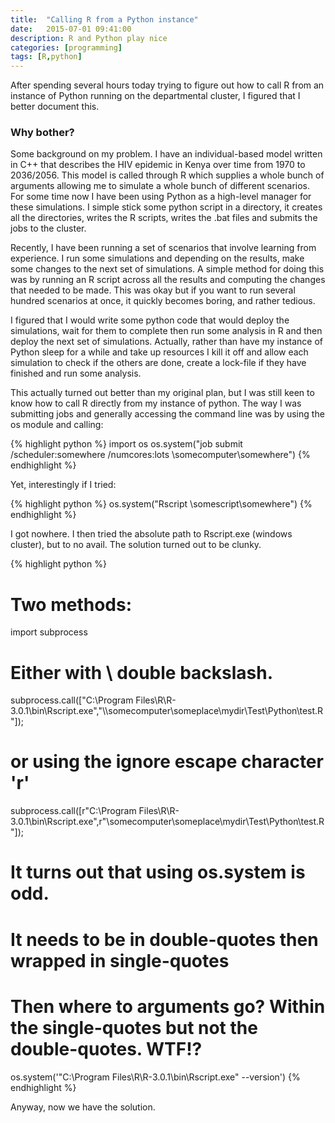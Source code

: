 ```yaml
---
title:  "Calling R from a Python instance"
date:   2015-07-01 09:41:00
description: R and Python play nice
categories: [programming]
tags: [R,python]
---
```


After spending several hours today trying to figure out how to call R from an instance of Python running on the departmental cluster, I figured that I better document this.

### Why bother?

Some background on my problem. I have an individual-based model written in C++ that describes the HIV epidemic in Kenya over time from 1970 to 2036/2056. This model is called through R which supplies a whole bunch of arguments allowing me to simulate a whole bunch of different scenarios. For some time now I have been using Python as a high-level manager for these simulations. I simple stick some python script in a directory, it creates all the directories, writes the R scripts, writes the .bat files and submits the jobs to the cluster.

Recently, I have been running a set of scenarios that involve learning from experience. I run some simulations and depending on the results, make some changes to the next set of simulations. A simple method for doing this was by running an R script across all the results and computing the changes that needed to be made. This was okay but if you want to run several hundred scenarios at once, it quickly becomes boring, and rather tedious.

I figured that I would write some python code that would deploy the simulations, wait for them to complete then run some analysis in R and then deploy the next set of simulations. Actually, rather than have my instance of Python sleep for a while and take up resources I kill it off and allow each simulation to check if the others are done, create a lock-file if they have finished and run some analysis.

This actually turned out better than my original plan, but I was still keen to know how to call R directly from my instance of python. The way I was submitting jobs and generally accessing the command line was by using the os module and calling:

{% highlight python %}
import os
os.system("job submit /scheduler:somewhere /numcores:lots \\somecomputer\somewhere\")
{% endhighlight %}

Yet, interestingly if I tried:

{% highlight python %}
os.system("Rscript \\somescript\somewhere")
{% endhighlight %}

I got nowhere. I then tried the absolute path to Rscript.exe (windows cluster), but to no avail. The solution turned out to be clunky.

{% highlight python %}
# Two methods:
import subprocess

# Either with \\ double backslash.
subprocess.call(["C:\\Program Files\\R\\R-3.0.1\\bin\\Rscript.exe","\\\\somecomputer\\someplace\\mydir\\Test\\Python\\test.R"]);

# or using the ignore escape character 'r'
subprocess.call([r"C:\Program Files\R\R-3.0.1\bin\Rscript.exe",r"\\somecomputer\someplace\mydir\Test\Python\test.R"]);

# It turns out that using os.system is odd.
# It needs to be in double-quotes then wrapped in single-quotes
# Then where to arguments go? Within the single-quotes but not the double-quotes. WTF!?
os.system('"C:\\Program Files\\R\R-3.0.1\\bin\Rscript.exe" --version')
{% endhighlight %}

Anyway, now we have the solution.
